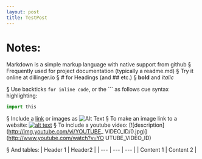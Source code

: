 ```yaml
---
layout: post
title: TestPost
---
```



# Notes:

Markdown is a simple markup language with native
support from github
§ Frequently used for project documentation (typically a
readme.md)
§ Try it online at dillinger.io
§ # for Headings (and ## etc.)
§ **bold** and *italic*

§ Use backticks `for inline code`, or the ``` as follows cue
syntax highlighting:
``` python
import this
```
§ Include a [link](https://somewebsite.ch) or images as
![Alt Text](path/to/file.jpg)
§ To make an image link to a website: [![alt
text](path/to/file.jpg)](https://somesite.ch)
§ To include a youtube video:
[![description](http://img.youtube.com/vi/YOUTUBE_
VIDEO_ID/0.jpg)](http://www.youtube.com/watch?v=YO
UTUBE_VIDEO_ID)

§ And tables:
| Header 1 | Header2 |
| --- | --- | --- |
| Content 1 | Content 2 | 
